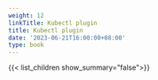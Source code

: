 ```yaml
---
weight: 12
linkTitle: Kubectl plugin
title: Kubectl plugin
date: '2023-06-21T16:00:00+08:00'
type: book
---
```


{{< list_children show_summary="false">}}
